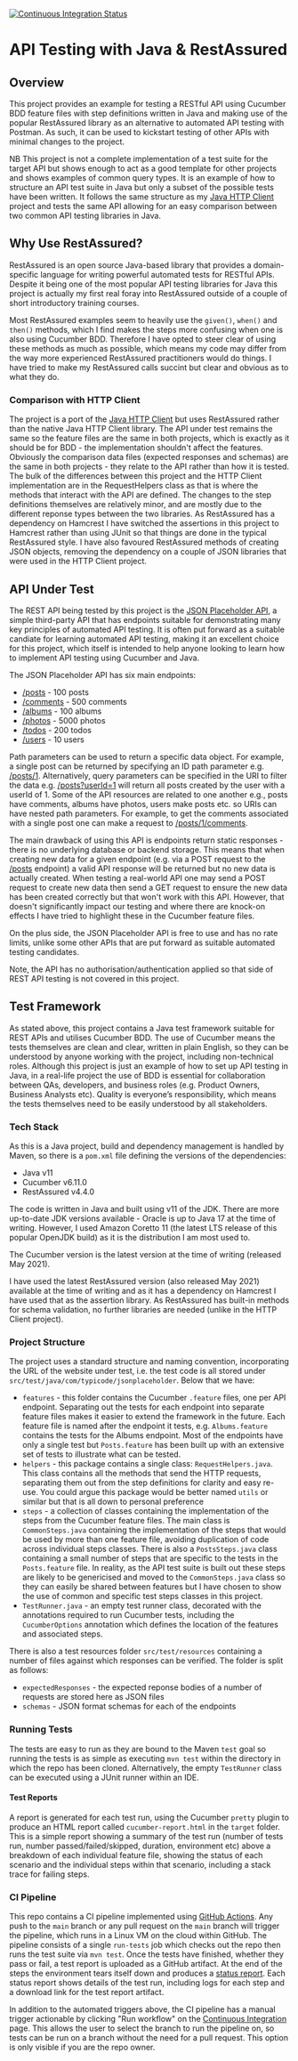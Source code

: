[![Continuous Integration Status](https://github.com/mathare/api-testing-java-restassured/actions/workflows/ci.yml/badge.svg)](https://github.com/mathare/api-testing-java-restassured/actions)

# API Testing with Java & RestAssured

## Overview
This project provides an example for testing a RESTful API using Cucumber BDD feature files with step definitions written in Java and making use of the popular RestAssured library as an alternative to automated API testing with Postman. As such, it can be used to kickstart testing of other APIs with minimal changes to the project.

NB This project is not a complete implementation of a test suite for the target API but shows enough to act as a good template for other projects and shows examples of common query types. It is an example of how to structure an API test suite in Java but only a subset of the possible tests have been written. It follows the same structure as my [Java HTTP Client](https://github.com/mathare/api-testing-java-httpclient) project and tests the same API allowing for an easy comparison between two common API testing libraries in Java.

## Why Use RestAssured?
RestAssured is an open source Java-based library that provides a domain-specific language for writing powerful automated tests for RESTful APIs. Despite it being one of the most popular API testing libraries for Java this project is actually my first real foray into RestAssured outside of a couple of short introductory training courses.

Most RestAssured examples seem to heavily use the `given()`, `when()` and `then()` methods, which I find makes the steps more confusing when one is also using Cucumber BDD. Therefore I have opted to steer clear of using these methods as much as possible, which means my code may differ from the way more experienced RestAssured practitioners would do things. I have tried to make my RestAssured calls succint but clear and obvious as to what they do. 

### Comparison with HTTP Client
The project is a port of the [Java HTTP Client](https://github.com/mathare/api-testing-java-httpclient) but uses RestAssured rather than the native Java HTTP Client library. The API under test remains the same so the feature files are the same in both projects, which is exactly as it should be for BDD - the implementation shouldn't affect the features. Obviously the comparison data files (expected responses and schemas) are the same in both projects - they relate to the API rather than how it is tested. The bulk of the differences between this project and the HTTP Client implementation are in the RequestHelpers class as that is where the methods that interact with the API are defined. The changes to the step definitions themselves are relatively minor, and are mostly due to the different reponse types between the two libraries. As RestAssured has a dependency on Hamcrest I have switched the assertions in this project to Hamcrest rather than using JUnit so that things are done in the typical RestAssured style. I have also favoured RestAssured methods of creating JSON objects, removing the dependency on a couple of JSON libraries that were used in the HTTP Client project.

## API Under Test
The REST API being tested by this project is the [JSON Placeholder API](https://jsonplaceholder.typicode.com/), a simple third-party API that has endpoints suitable for demonstrating many key principles of automated API testing. It is often put forward as a suitable candiate for learning automated API testing, making it an excellent choice for this project, which itself is intended to help anyone looking to learn how to implement API testing using Cucumber and Java.

The JSON Placeholder API has six main endpoints:
* [/posts](https://jsonplaceholder.typicode.com/posts) - 100 posts
* [/comments](https://jsonplaceholder.typicode.com/comments) - 500 comments
* [/albums](https://jsonplaceholder.typicode.com/albums) - 100 albums
* [/photos](https://jsonplaceholder.typicode.com/photos) - 5000 photos
* [/todos](https://jsonplaceholder.typicode.com/todos) - 200 todos
* [/users](https://jsonplaceholder.typicode.com/users) - 10 users

Path parameters can be used to return a specific data object. For example,  a single post can be returned by specifying an ID path parameter e.g. [/posts/1](https://jsonplaceholder.typicode.com/posts/1). Alternatively, query parameters can be specified in the URI to filter the data e.g. [/posts?userId=1](https://jsonplaceholder.typicode.com/posts?userId=1) will return all posts created by the user with a userId of 1. Some of the API resources are related to one another e.g., posts have comments, albums have photos, users make posts etc. so URIs can have nested path parameters. For example, to get the comments associated with a single post one can make a request to [/posts/1/comments](https://jsonplaceholder.typicode.com/posts/1/comments).  

The main drawback of using this API is endpoints return static responses - there is no underlying database or backend storage. This means that when creating new data for a given endpoint (e.g. via a POST request to the [/posts](https://jsonplaceholder.typicode.com/posts) endpoint) a valid API response will be returned but no new data is actually created. When testing a real-world API one may send a POST request to create new data then send a GET request to ensure the new data has been created correctly but that won't work with this API. However, that doesn't significantly impact our testing and where there are knock-on effects I have tried to highlight these in the Cucumber feature files. 

On the plus side, the JSON Placeholder API is free to use and has no rate limits, unlike some other APIs that are put forward as suitable automated testing candidates.

Note, the API has no authorisation/authentication applied so that side of REST API testing is not covered in this project.

## Test Framework
As stated above, this project contains a Java test framework suitable for REST APIs and utilises Cucumber BDD. The use of Cucumber means the tests themselves are clean and clear, written in plain English, so they can be understood by anyone working with the project, including non-technical roles. Although this project is just an example of how to set up API testing in Java, in a real-life project the use of BDD is essential for collaboration between QAs, developers, and business roles (e.g. Product Owners, Business Analysts etc). Quality is everyone’s responsibility, which means the tests themselves need to be easily understood by all stakeholders.

### Tech Stack
As this is a Java project, build and dependency management is handled by Maven, so there is a `pom.xml` file defining the versions of the dependencies:
* Java v11
* Cucumber v6.11.0
* RestAssured v4.4.0

The code is written in Java and built using v11 of the JDK. There are more up-to-date JDK versions available  - Oracle is up to Java 17 at the time of writing. However, I used Amazon Coretto 11 (the latest LTS release of this popular OpenJDK build) as it is the distribution I am most used to.

The Cucumber version is the latest version at the time of writing (released May 2021).

I have used the latest RestAssured version (also released May 2021) available at the time of writing and as it has a dependency on Hamcrest I have used that as the assertion library. As RestAssured has built-in methods for schema validation, no further libraries are needed (unlike in the HTTP Client project).

### Project Structure
The project uses a standard structure and naming convention, incorporating the URL of the website under test, i.e. the test code is all stored under `src/test/java/com/typicode/jsonplaceholder`. Below that we have:
* `features`  - this folder contains the Cucumber `.feature` files, one per API endpoint. Separating out the tests for each endpoint into separate feature files makes it easier to extend the framework in the future. Each feature file is named after the endpoint it tests, e.g. `Albums.feature` contains the tests for the Albums endpoint. Most of the endpoints have only a single test but `Posts.feature` has been built up with an extensive set of tests to illustrate what can be tested.
* `helpers` - this package contains a single class: `RequestHelpers.java`. This class contains all the methods that send the HTTP requests, separating them out from the step definitions for clarity and easy re-use. You could argue this package would be better named `utils` or similar but that is all down to personal preference
* `steps` - a collection of classes containing the implementation of the steps from the Cucumber feature files. The main class is `CommonSteps.java` containing the implementation of the steps that would be used by more than one feature file, avoiding duplication of code across individual steps classes. There is also a `PostsSteps.java` class containing a small number of steps that are specific to the tests in the `Posts.feature` file. In reality, as the API test suite is built out these steps are likely to be genericised and moved to the `CommonSteps.java` class so they can easily be shared between features but I have chosen to show the use of common and specific test steps classes in this project.
* `TestRunner.java` - an empty test runner class, decorated with the annotations required to run Cucumber tests, including the `CucumberOptions` annotation which defines the location of the features and associated steps.

There is also a test resources folder `src/test/resources` containing a number of files against which responses can be verified. The folder is split as follows:
* `expectedResponses` - the expected reponse bodies of a number of requests are stored here as JSON files
* `schemas` -  JSON format schemas for each of the endpoints

### Running Tests
The tests are easy to run as they are bound to the Maven `test` goal so running the tests is as simple as executing `mvn test` within the directory in which the repo has been cloned. Alternatively, the empty `TestRunner` class can be executed using a JUnit runner within an IDE.

#### Test Reports
A report is generated for each test run, using the Cucumber `pretty` plugin to produce an HTML report called `cucumber-report.html` in the `target` folder. This is a simple report showing a summary of the test run (number of tests run, number passed/failed/skipped, duration, environment etc) above a breakdown of each individual feature file, showing the status of each scenario and the individual steps within that scenario, including a stack trace for failing steps. 

### CI Pipeline
This repo contains a CI pipeline implemented using [GitHub Actions](https://github.com/features/actions). Any push to the `main` branch or any pull request on the `main` branch will trigger the pipeline, which runs in a Linux VM on the cloud within GitHub. The pipeline consists of a single `run-tests` job which checks out the repo then runs the test suite via `mvn test`. Once the tests have finished, whether they pass or fail, a test report is uploaded as a GitHub artifact. At the end of the steps the environment tears itself down and produces a [status report](https://github.com/mathare/api-testing-java-restassured/actions). Each status report shows details of the test run, including logs for each step and a download link for the test report artifact.

In addition to the automated triggers above, the CI pipeline has a manual trigger actionable by clicking "Run workflow" on the [Continuous Integration](https://github.com/mathare/api-testing-java-restassured/actions/workflows/ci.yml) page. This allows the user to select the branch to run the pipeline on, so tests can be run on a branch without the need for a pull request. This option is only visible if you are the repo owner.